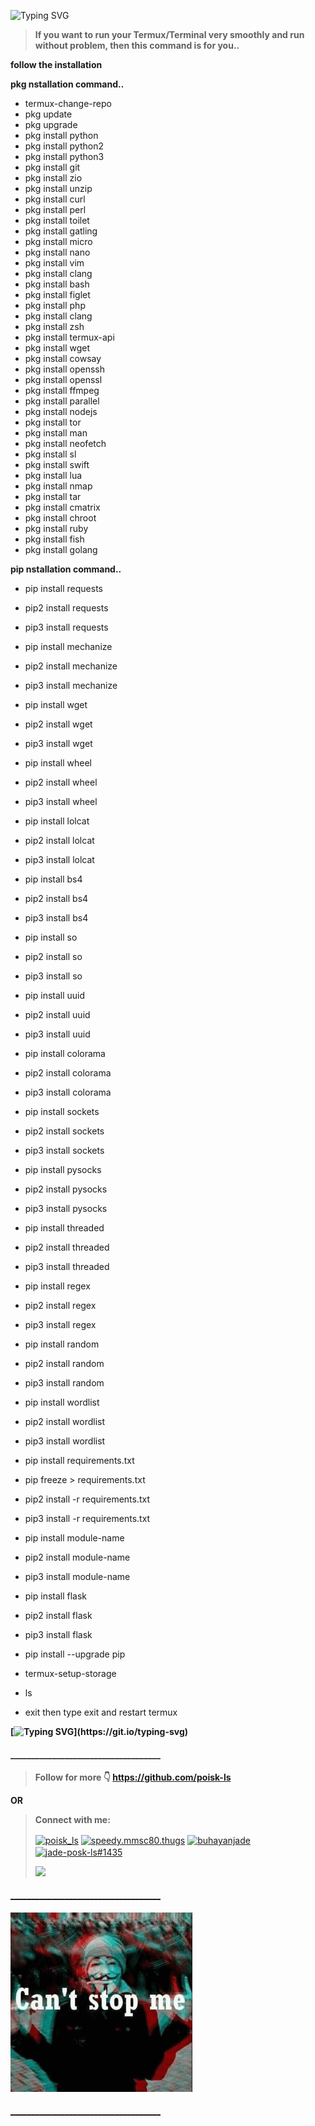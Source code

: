 ![Typing SVG](https://readme-typing-svg.herokuapp.com?color=%2349F707&size=30&lines=☣️+jade-cmd+☣️)

>**If you want to run your Termux/Terminal very smoothly and run without problem, then this command is for you..**

**follow the installation**

**pkg nstallation command..**

- termux-change-repo
- pkg update
- pkg upgrade
- pkg install python
- pkg install python2
- pkg install python3
- pkg install git
- pkg install zio
- pkg install unzip
- pkg install curl
- pkg install perl
- pkg install toilet
- pkg install gatling
- pkg install micro
- pkg install nano
- pkg install vim
- pkg install clang
- pkg install bash
- pkg install figlet
- pkg install php
- pkg install clang
- pkg install zsh
- pkg install termux-api
- pkg install wget
- pkg install cowsay
- pkg install openssh
- pkg install openssl
- pkg install ffmpeg
- pkg install parallel
- pkg install nodejs
- pkg install tor
- pkg install man
- pkg install neofetch
- pkg install sl
- pkg install swift
- pkg install lua
- pkg install nmap
- pkg install tar
- pkg install cmatrix 
- pkg install chroot
- pkg install ruby
- pkg install fish
- pkg install golang 


**pip nstallation command..**

-  pip install requests
-  pip2 install requests
-  pip3 install requests
-  pip install mechanize
-  pip2 install mechanize 
-  pip3 install mechanize
-  pip install wget
-  pip2 install wget
-  pip3 install wget
-  pip install wheel
-  pip2 install wheel
-  pip3 install wheel
-  pip install lolcat
-  pip2 install lolcat
-  pip3 install lolcat
-  pip install bs4
-  pip2 install bs4
-  pip3 install bs4
-  pip install so
-  pip2 install so
-  pip3 install so
-  pip install uuid
-  pip2 install uuid
-  pip3 install uuid
-  pip install colorama
-  pip2 install colorama
-  pip3 install colorama
-  pip install sockets
-  pip2 install sockets
-  pip3 install sockets
-  pip install pysocks
-  pip2 install pysocks
-  pip3 install pysocks
-  pip install threaded
-  pip2 install threaded
-  pip3 install threaded
-  pip install regex
-  pip2 install regex
-  pip3 install regex
-  pip install random
-  pip2 install random
-  pip3 install random
-  pip install wordlist
-  pip2 install wordlist
-  pip3 install wordlist
-  pip install requirements.txt
-  pip freeze > requirements.txt
-  pip2 install -r requirements.txt
-  pip3 install -r requirements.txt
-  pip install module-name
-  pip2 install module-name
-  pip3 install module-name
-  pip install flask
-  pip2 install flask
-  pip3 install flask


-  pip install --upgrade pip
- termux-setup-storage
- ls
- exit
 then type exit and restart termux

**[![Typing SVG](https://readme-typing-svg.herokuapp.com?font=Fira+Code&size=26&pause=1000&color=F7D628&center=false&width=435&lines=...enjoy!!)](https://git.io/typing-svg)**
#### ____________________________________

>**Follow for more 👇 https://github.com/poisk-ls**

**OR**
>**<p align="left">Connect with me:</p>**
>**<p align="left">**
><a href="https://twitter.com/poisk_ls" target="blank"><img align="center" src="https://raw.githubusercontent.com/rahuldkjain/github-profile-readme-generator/master/src/images/icons/Social/twitter.svg" alt="poisk_ls" height="30" width="40" /></a>
<a href="https://fb.com/speedy.mmsc80.thugs" target="blank"><img align="center" src="https://raw.githubusercontent.com/rahuldkjain/github-profile-readme-generator/master/src/images/icons/Social/facebook.svg" alt="speedy.mmsc80.thugs" height="30" width="40" /></a>
<a href="https://instagram.com/buhayanjade" target="blank"><img align="center" src="https://raw.githubusercontent.com/rahuldkjain/github-profile-readme-generator/master/src/images/icons/Social/instagram.svg" alt="buhayanjade" height="30" width="40" /></a>
><a href="https://discord.gg/jade-posk-ls#1435" target="blank"><img align="center" src="https://raw.githubusercontent.com/rahuldkjain/github-profile-readme-generator/master/src/images/icons/Social/discord.svg" alt="jade-posk-ls#1435" height="30" width="40" /></a>
></p>
>
><a href="https://t.me/poisLs"><img src="https://img.shields.io/badge/telegram-poiskLs-blue.svg">

####  ____________________________________
![Alt text](https://github.com/poisk-ls/poisk-ls/blob/main/My%20Database%20Work/gif/120407.gif)
#### ____________________________________
